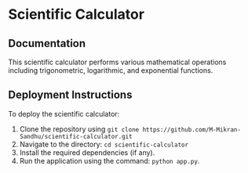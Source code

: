 # Scientific Calculator

## Documentation

This scientific calculator performs various mathematical operations including trigonometric, logarithmic, and exponential functions.

## Deployment Instructions

To deploy the scientific calculator:
1. Clone the repository using `git clone https://github.com/M-Mikran-Sandhu/scientific-calculator.git`
2. Navigate to the directory: `cd scientific-calculator`
3. Install the required dependencies (if any).
4. Run the application using the command: `python app.py`.